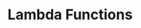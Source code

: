 ---
id: esquire-auto-NM-lambda
title: Lambda Functions
sidebar_label: Lambda Functions
slug: /esquire/ads_automation/NM/lambda
---